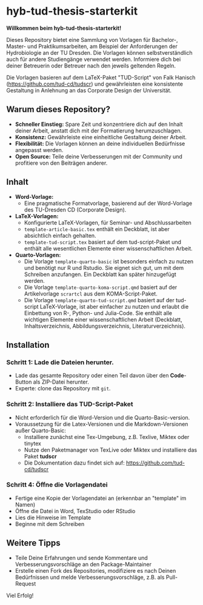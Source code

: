 # hyb-tud-thesis-starterkit

**Willkommen beim hyb-tud-thesis-starterkit!**

Dieses Repository bietet eine Sammlung von Vorlagen für Bachelor-, Master- und Praktikumsarbeiten, am Beispiel der Anforderungen der Hydrobiologie an der TU Dresden. Die Vorlagen können selbstverständlich auch für andere Studiengänge verwendet werden. Informiere dich bei deiner Betreuerin oder Betreuer nach den jeweils geltenden Regeln.

Die Vorlagen basieren auf dem LaTeX-Paket "TUD-Script" von Falk Hanisch (https://github.com/tud-cd/tudscr) und gewährleisten eine konsistente Gestaltung in Anlehnung an das Corporate Design der Universität.


## Warum dieses Repository?

* **Schneller Einstieg:** Spare Zeit und konzentriere dich auf den Inhalt deiner Arbeit, anstatt dich mit der Formatierung herumzuschlagen.
* **Konsistenz:** Gewährleiste eine einheitliche Gestaltung deiner Arbeit.
* **Flexibilität:** Die Vorlagen können an deine individuellen Bedürfnisse angepasst werden.
* **Open Source:** Teile deine Verbesserungen mit der Community und profitiere von den Beiträgen anderer.

## Inhalt

* **Word-Vorlage:** 
    * Eine pragmatische Formatvorlage, basierend auf der Word-Vorlage des TU-Dresden CD (Corporate Design).
* **LaTeX-Vorlagen:** 
    * Konfigurierte LaTeX-Vorlagen, für Seminar- und Abschlussarbeiten 
    * `template-article-basic.tex` enthält ein Deckblatt, ist aber absichtlich einfach gehalten.
    * `template-tud-script.tex` basiert auf dem tud-script-Paket und enthält alle wesentlichen Elemente einer wissenschaftlichen Arbeit.
* **Quarto-Vorlagen:** 
    * Die Vorlage `template-quarto-basic` ist besonders einfach zu nutzen und benötigt nur R und Rstudio. Sie eignet sich gut, um mit dem Schreiben anzufangen. Ein Deckblatt kan später hinzugefügt werden.
    * Die Vorlage `template-quarto-koma-script.qmd` basiert auf der Artikelvorlage `scrartcl` aus dem KOMA-Script-Paket.
    * Die Vorlage `template-quarto-tud-script.qmd` basiert auf der tud-script LaTeX-Vorlage, ist aber einfacher zu nutzen und erlaubt die Einbettung von R-, Python- und Julia-Code. Sie enthält alle wichtigen Elemente einer wissenschaftlichen Arbeit (Deckblatt, Inhaltsverzeichnis, Abbildungsverzeichnis, Literaturverzeichnis).

## Installation

### Schritt 1: Lade die Dateien herunter.

* Lade das gesamte Repository oder einen Teil davon über den **Code**-Button als ZIP-Datei herunter.
* Experte: clone das Repository mit `git`.

### Schritt 2: Installiere das TUD-Script-Paket

* Nicht erforderlich für die Word-Version und die Quarto-Basic-version.
* Voraussetzung für die Latex-Versionen und die Markdown-Versionen außer Quarto-Basic:
    * Installiere zunächst eine Tex-Umgebung, z.B. Texlive, Miktex oder tinytex
    * Nutze den Paketmanager von TexLive oder Miktex und installiere das Paket **tudscr**
    * Die Dokumentation dazu findet sich auf: https://github.com/tud-cd/tudscr
    
### Schritt 4: Öffne die Vorlagendatei

* Fertige eine Kopie der Vorlagendatei an (erkennbar an "template" im Namen)
* Öffne die Datei in Word, TexStudio oder RStudio
* Lies die Hinweise im Template
* Beginne mit dem Schreiben

## Weitere Tipps

* Teile Deine Erfahrungen und sende Kommentare und Verbesserungsvorschläge an den Package-Maintainer
* Erstelle einen Fork des Repositories, modifiziere es nach Deinen Bedürfnissen und melde Verbesserungsvorschläge, z.B. als Pull-Request



Viel Erfolg!


